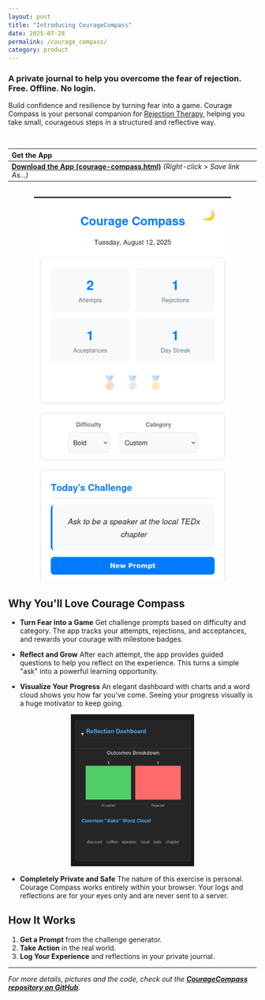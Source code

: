 ```yaml
---
layout: post
title: "Introducing CourageCompass"
date: 2025-07-28
permalink: /courage_compass/
category: product
---
```


### A private journal to help you overcome the fear of rejection. Free. Offline. No login.

Build confidence and resilience by turning fear into a game. Courage Compass is your personal companion for [Rejection Therapy](https://www.ted.com/talks/jia_jiang_what_i_learned_from_100_days_of_rejection), helping you take small, courageous steps in a structured and reflective way.

<!--more-->

<br/>

| Get the App                                                                                                      |
| :--------------------------------------------------------------------------------------------------------------------- |
| [**Download the App (courage-compass.html)**](https://raw.githubusercontent.com/nextfiveinc/courage_compass/refs/heads/main/courage_compass.html) _(Right-click > Save link As...)_                    |


<br/>

<center><img src="https://raw.githubusercontent.com/nextfiveinc/courage_compass/refs/heads/main/screenshots/Screenshot%20from%202025-08-12%2017-14-25.png" alt="Screenshot of the main dashboard" width="400"></center>

## Why You'll Love Courage Compass

*   **Turn Fear into a Game**
    Get challenge prompts based on difficulty and category. The app tracks your attempts, rejections, and acceptances, and rewards your courage with milestone badges.

*   **Reflect and Grow**
    After each attempt, the app provides guided questions to help you reflect on the experience. This turns a simple "ask" into a powerful learning opportunity.

*   **Visualize Your Progress**
    An elegant dashboard with charts and a word cloud shows you how far you've come. Seeing your progress visually is a huge motivator to keep going.

<center><img src="https://raw.githubusercontent.com/nextfiveinc/courage_compass/refs/heads/main/screenshots/Screenshot%20from%202025-08-12%2017-15-17.png" alt="Screenshot of the progress dashboard" width="250"></center>

*   **Completely Private and Safe**
    The nature of this exercise is personal. Courage Compass works entirely within your browser. Your logs and reflections are for your eyes only and are never sent to a server.

## How It Works

1.  **Get a Prompt** from the challenge generator.
2.  **Take Action** in the real world.
3.  **Log Your Experience** and reflections in your private journal.

---

*For more details, pictures and the code, check out the [**CourageCompass repository on GitHub**](https://github.com/nextfiveinc/courage_compass).*

